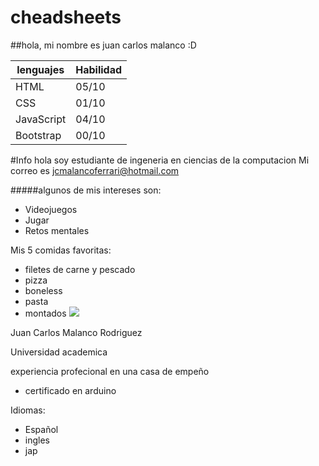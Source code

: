 # cheadsheets
##hola, mi nombre es juan carlos malanco :D


|lenguajes |Habilidad|
|----------|---------|
|HTML      |05/10    |
|CSS       |01/10    |
|JavaScript|04/10    |
|Bootstrap |00/10    |

#Info 
 hola soy estudiante de ingeneria en ciencias de la computacion
 Mi correo es jcmalancoferrari@hotmail.com

#####algunos de mis intereses son:
* Videojuegos
* Jugar
* Retos mentales

Mis 5 comidas favoritas:
* filetes de carne y pescado
* pizza
* boneless
* pasta
* montados
![](https://i.redd.it/i71q3uxbhik41.jpg)

Juan Carlos Malanco Rodriguez

Universidad academica


experiencia profecional en una casa de empeño

* certificado en arduino

Idiomas:
* Español
* ingles
* jap
